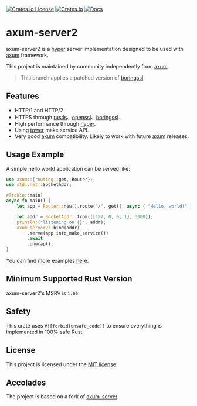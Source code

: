 [![Crates.io License](https://img.shields.io/crates/l/axum-server2)](https://github.com/penumbra-x/axum-server2/blob/v0.5.x/LICENSE)
[![Crates.io](https://img.shields.io/crates/v/axum-server2)](https://crates.io/crates/axum-server2)
[![Docs](https://img.shields.io/crates/v/axum-server2?color=blue&label=docs)](https://docs.rs/axum-server2/)

# axum-server2

axum-server2 is a [hyper] server implementation designed to be used with [axum] framework.

This project is maintained by community independently from [axum].

> This branch applies a patched version of [boringssl](https://github.com/penumbra-x/boring)

## Features

- HTTP/1 and HTTP/2
- HTTPS through [rustls]、[openssl]、[boringssl].
- High performance through [hyper].
- Using [tower] make service API.
- Very good [axum] compatibility. Likely to work with future [axum] releases.

## Usage Example

A simple hello world application can be served like:

```rust
use axum::{routing::get, Router};
use std::net::SocketAddr;

#[tokio::main]
async fn main() {
    let app = Router::new().route("/", get(|| async { "Hello, world!" }));

    let addr = SocketAddr::from(([127, 0, 0, 1], 3000));
    println!("listening on {}", addr);
    axum_server2::bind(addr)
        .serve(app.into_make_service())
        .await
        .unwrap();
}
```

You can find more examples [here](/examples).

## Minimum Supported Rust Version

axum-server2's MSRV is `1.66`.

## Safety

This crate uses `#![forbid(unsafe_code)]` to ensure everything is implemented in 100% safe Rust.

## License

This project is licensed under the [MIT license](LICENSE).

[axum]: https://crates.io/crates/axum
[hyper]: https://crates.io/crates/hyper
[rustls]: https://crates.io/crates/rustls
[tower]: https://crates.io/crates/tower
[openssl]: https://crates.io/crates/openssl
[boringssl]: https://crates.io/crates/rboring

## Accolades

The project is based on a fork of [axum-server](https://github.com/programatik29/axum-server).